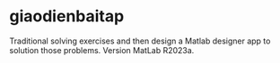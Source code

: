 # giaodienbaitap
Traditional solving exercises and then design a Matlab designer app to solution those problems. 
Version MatLab R2023a.
